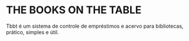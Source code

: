# THE BOOKS ON THE TABLE

Tbbt é um sistema de controle de empréstimos e acervo para bibliotecas, prático, simples e útil.
